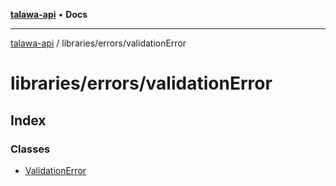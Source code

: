 [**talawa-api**](../../../README.md) • **Docs**

***

[talawa-api](../../../modules.md) / libraries/errors/validationError

# libraries/errors/validationError

## Index

### Classes

- [ValidationError](classes/ValidationError.md)
